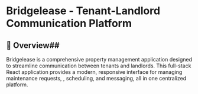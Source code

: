 # Bridgelease - Tenant-Landlord Communication Platform

## 🏢 Overview##

Bridgelease is a comprehensive property management application designed to streamline communication between tenants and landlords. This full-stack React application provides a modern, responsive interface for managing maintenance requests, , scheduling, and messaging, all in one centralized platform.
